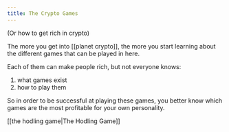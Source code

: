 ```yaml
--- 
title: The Crypto Games 
---
```

(Or how to get rich in crypto)

The more you get into [[planet crypto]], the more you start learning about the different games that can be played in here.

Each of them can make people rich, but not everyone knows:
1) what games exist
2) how to play them

So in order to be successful at playing these games, you better know which games are the most profitable for your own personality.

[[the hodling game|The Hodling Game]]